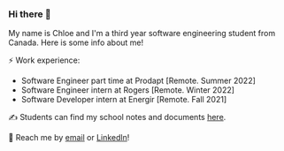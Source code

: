 ### Hi there 👋

My name is Chloe and I'm a third year software engineering student from Canada. Here is some info about me!

⚡ Work experience:
- Software Engineer part time at Prodapt [Remote. Summer 2022]
- Software Engineer intern at Rogers [Remote. Winter 2022]
- Software Developer intern at Energir [Remote. Fall 2021]

✍ Students can find my school notes and documents [here](https://chloehylaw.notion.site/Concordia-Software-Engineering-7c70a78abca54184a03eaeb6b6f8a2f0).

💬 Reach me by [email](chloelaw75@hotmail.com) or [Linkedln](http://www.linkedin.com/in/chloehylaw)! 

<!--
**chloehylaw/chloehylaw** is a ✨ _special_ ✨ repository because its `README.md` (this file) appears on your GitHub profile.

Here are some ideas to get you started:

- 🔭 I’m currently working on ...
- 🌱 I’m currently learning ...
- 👯 I’m looking to collaborate on ...
- 🤔 I’m looking for help with ...
- 💬 Ask me about ...
- 📫 How to reach me: ...
- 😄 Pronouns: ...
- ⚡ Fun fact: ...
-->
